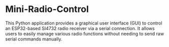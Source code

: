 # Mini-Radio-Control
This Python application provides a graphical user interface (GUI) to control an ESP32-based SI4732 radio receiver via a serial connection. It allows users to easily manage various radio functions without needing to send raw serial commands manually.
